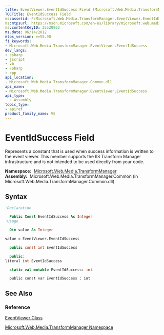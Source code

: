 ```yaml
---
title: EventViewer.EventIdSuccess Field (Microsoft.Web.Media.TransformManager)
TOCTitle: EventIdSuccess Field
ms:assetid: F:Microsoft.Web.Media.TransformManager.EventViewer.EventIdSuccess
ms:mtpsurl: https://msdn.microsoft.com/en-us/library/microsoft.web.media.transformmanager.eventviewer.eventidsuccess(v=VS.90)
ms:contentKeyID: 35520963
ms.date: 06/14/2012
mtps_version: v=VS.90
f1_keywords:
- Microsoft.Web.Media.TransformManager.EventViewer.EventIdSuccess
dev_langs:
- csharp
- jscript
- vb
- FSharp
- cpp
api_location:
- Microsoft.Web.Media.TransformManager.Common.dll
api_name:
- Microsoft.Web.Media.TransformManager.EventViewer.EventIdSuccess
api_type:
  - Assembly
topic_type:
- apiref
product_family_name: VS
---
```


# EventIdSuccess Field

Represents a constant that is used when success information is written to the event viewer. This member supports the IIS Transform Manager infrastructure and is not intended to be used directly from your code.

**Namespace:**  [Microsoft.Web.Media.TransformManager](microsoft-web-media-transformmanager-namespace.md)  
**Assembly:**  Microsoft.Web.Media.TransformManager.Common (in Microsoft.Web.Media.TransformManager.Common.dll)

## Syntax

```vb
'Declaration

  Public Const EventIdSuccess As Integer
'Usage

  Dim value As Integer

value = EventViewer.EventIdSuccess
```

```csharp
  public const int EventIdSuccess
```

```cpp
  public:
literal int EventIdSuccess
```

``` fsharp
  static val mutable EventIdSuccess: int
```

```jscript
  public const var EventIdSuccess : int
```

## See Also

### Reference

[EventViewer Class](eventviewer-class-microsoft-web-media-transformmanager.md)

[Microsoft.Web.Media.TransformManager Namespace](microsoft-web-media-transformmanager-namespace.md)

